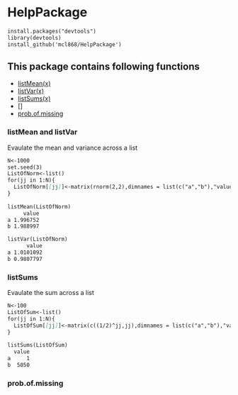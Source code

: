 # HelpPackage

```markdown
install.packages("devtools")
library(devtools)
install_github('mcl868/HelpPackage')
```


## This package contains following functions
- [listMean(x)](https://github.com/mcl868/HelpPackage/blob/master/README.md#listmean-and-listvar)
- [listVar(x)](https://github.com/mcl868/HelpPackage/blob/master/README.md#listmean-and-listvar)
- [listSums(x)](https://github.com/mcl868/HelpPackage/blob/master/README.md#listsums)
- []
- [prob.of.missing](https://github.com/mcl868/HelpPackage/blob/master/README.md#probofmissing)

### listMean and listVar
Evaulate the mean and variance across a list 
```markdown
N<-1000
set.seed(3)
ListOfNorm<-list()
for(jj in 1:N){
  ListOfNorm[[jj]]<-matrix(rnorm(2,2),dimnames = list(c("a","b"),"value"))
}
  
listMean(ListOfNorm)
     value
a 1.996752
b 1.988997

listVar(ListOfNorm)
      value
a 1.0101092
b 0.9807797
```
### listSums
Evaulate the sum across a list 
```markdown
N<-100
ListOfSum<-list()
for(jj in 1:N){
  ListOfSum[[jj]]<-matrix(c((1/2)^jj,jj),dimnames = list(c("a","b"),"value"))
}
  
listSums(ListOfSum)
  value
a     1
b  5050
```

### prob.of.missing
```markdown
  
```
